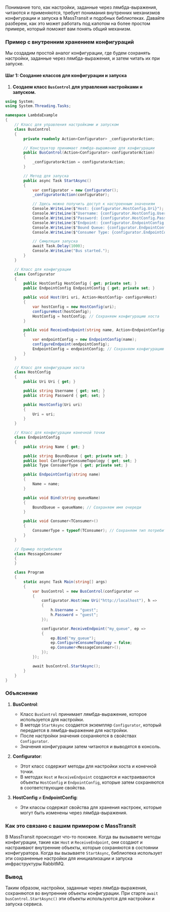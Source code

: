 Понимание того, как настройки, заданные через лямбда-выражения, читаются и применяются, требует понимания внутренних механизмов конфигурации и запуска в MassTransit и подобных библиотеках. Давайте разберем, как это может работать под капотом на более простом примере, который поможет вам понять общий механизм.

### Пример с внутренним хранением конфигураций

Мы создадим простой аналог конфигурации, где будем сохранять настройки, заданные через лямбда-выражения, и затем читать их при запуске.

#### Шаг 1: Создание классов для конфигурации и запуска

1. **Создаем класс `BusControl` для управления настройками и запуском.**

```csharp
using System;
using System.Threading.Tasks;

namespace LambdaExample
{
    // Класс для управления настройками и запуском
    class BusControl
    {
        private readonly Action<Configurator> _configuratorAction;

        // Конструктор принимает лямбда-выражение для конфигурации
        public BusControl(Action<Configurator> configuratorAction)
        {
            _configuratorAction = configuratorAction;
        }

        // Метод для запуска
        public async Task StartAsync()
        {
            var configurator = new Configurator();
            _configuratorAction(configurator);

            // Здесь можно получить доступ к настроенным значениям
            Console.WriteLine($"Host: {configurator.HostConfig.Uri}");
            Console.WriteLine($"Username: {configurator.HostConfig.Username}");
            Console.WriteLine($"Password: {configurator.HostConfig.Password}");
            Console.WriteLine($"Endpoint: {configurator.EndpointConfig.Name}");
            Console.WriteLine($"Bound Queue: {configurator.EndpointConfig.BoundQueue}");
            Console.WriteLine($"Consumer Type: {configurator.EndpointConfig.ConsumerType?.Name}");

            // Симуляция запуска
            await Task.Delay(1000);
            Console.WriteLine("Bus started.");
        }
    }

    // Класс для конфигурации
    class Configurator
    {
        public HostConfig HostConfig { get; private set; }
        public EndpointConfig EndpointConfig { get; private set; }

        public void Host(Uri uri, Action<HostConfig> configureHost)
        {
            var hostConfig = new HostConfig(uri);
            configureHost(hostConfig);
            HostConfig = hostConfig; // Сохраняем конфигурацию хоста
        }

        public void ReceiveEndpoint(string name, Action<EndpointConfig> configureEndpoint)
        {
            var endpointConfig = new EndpointConfig(name);
            configureEndpoint(endpointConfig);
            EndpointConfig = endpointConfig; // Сохраняем конфигурацию конечной точки
        }
    }

    // Класс для конфигурации хоста
    class HostConfig
    {
        public Uri Uri { get; }

        public string Username { get; set; }
        public string Password { get; set; }

        public HostConfig(Uri uri)
        {
            Uri = uri;
        }
    }

    // Класс для конфигурации конечной точки
    class EndpointConfig
    {
        public string Name { get; }

        public string BoundQueue { get; private set; }
        public bool ConfigureConsumeTopology { get; set; }
        public Type ConsumerType { get; private set; }

        public EndpointConfig(string name)
        {
            Name = name;
        }

        public void Bind(string queueName)
        {
            BoundQueue = queueName; // Сохраняем имя очереди
        }

        public void Consumer<TConsumer>()
        {
            ConsumerType = typeof(TConsumer); // Сохраняем тип потребителя
        }
    }

    // Пример потребителя
    class MessageConsumer
    {
    }

    class Program
    {
        static async Task Main(string[] args)
        {
            var busControl = new BusControl(configurator =>
            {
                configurator.Host(new Uri("http://localhost"), h =>
                {
                    h.Username = "guest";
                    h.Password = "guest";
                });

                configurator.ReceiveEndpoint("my_queue", ep =>
                {
                    ep.Bind("my_queue");
                    ep.ConfigureConsumeTopology = false;
                    ep.Consumer<MessageConsumer>();
                });
            });

            await busControl.StartAsync();
        }
    }
}
```

### Объяснение

1. **BusControl**:
   - Класс `BusControl` принимает лямбда-выражение, которое используется для настройки.
   - В методе `StartAsync` создается экземпляр `Configurator`, который передается в лямбда-выражение для настройки.
   - После настройки значения сохраняются в свойствах `Configurator`.
   - Значения конфигурации затем читаются и выводятся в консоль.

2. **Configurator**:
   - Этот класс содержит методы для настройки хоста и конечной точки.
   - В методах `Host` и `ReceiveEndpoint` создаются и настраиваются объекты `HostConfig` и `EndpointConfig`, которые затем сохраняются в соответствующие свойства.

3. **HostConfig** и **EndpointConfig**:
   - Эти классы содержат свойства для хранения настроек, которые могут быть изменены через лямбда-выражения.

### Как это связано с вашим примером с MassTransit

В MassTransit происходит что-то похожее. Когда вы вызываете методы конфигурации, такие как `Host` и `ReceiveEndpoint`, они создают и настраивают внутренние объекты, которые сохраняются в состоянии конфигуратора. Когда вы вызываете `StartAsync`, библиотека использует эти сохраненные настройки для инициализации и запуска инфраструктуры RabbitMQ.

### Вывод

Таким образом, настройки, заданные через лямбда-выражения, сохраняются во внутренние объекты конфигурации. При старте `await busControl.StartAsync()` эти объекты используются для настройки и запуска сервиса.
